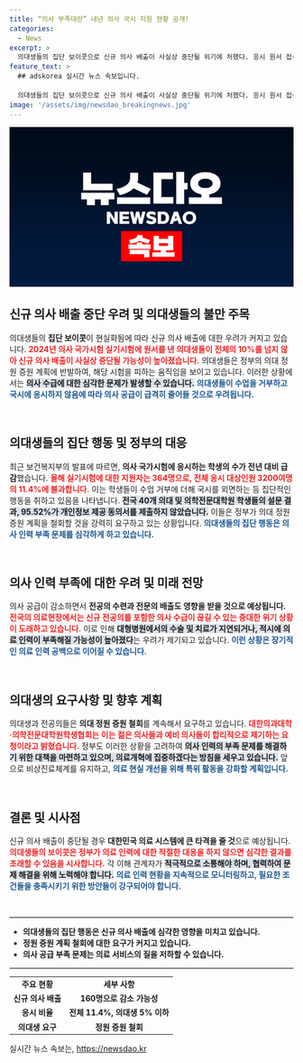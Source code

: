 ```yaml
---
title: “의사 부족대란” 내년 의사 국시 지원 현황 공개!
categories:
  - News
excerpt: >
  의대생들의 집단 보이콧으로 신규 의사 배출이 사실상 중단될 위기에 처했다. 응시 원서 접수자 364명 중 의대생은 불과 5%인 159명. 정부의 의대 증원 계획에 대한 반발이 의료계에 미칠 파장이 우려된다.
feature_text: >
  ## adskorea 실시간 뉴스 속보입니다.

  의대생들의 집단 보이콧으로 신규 의사 배출이 사실상 중단될 위기에 처했다. 응시 원서 접수자 364명 중 의대생은 불과 5%인 159명. 정부의 의대 증원 계획에 대한 반발이 의료계에 미칠 파장이 우려된다.
image: '/assets/img/newsdao_breakingnews.jpg'
---
```


<p><img src="/assets/img/newsdao_breakingnews.jpg" alt="adskorea 속보" /></p>

<h2 data-ke-size="size26">신규 의사 배출 중단 우려 및 의대생들의 불만 주목</h2>

<p data-ke-size="size16">의대생들의 <b>집단 보이콧</b>이 현실화됨에 따라 신규 의사 배출에 대한 우려가 커지고 있습니다. <b><span style="color: #ee2323;">2024년 의사 국가시험 실기시험에 원서를 낸 의대생들이 전체의 10%를 넘지 않아 신규 의사 배출이 사실상 중단될 가능성이 높아졌습니다.</span></b> 의대생들은 정부의 의대 정원 증원 계획에 반발하여, 해당 시험을 피하는 움직임을 보이고 있습니다. 이러한 상황에서는 <b><span style="background-color: #21538527;">의사 수급에 대한 심각한 문제가 발생할 수 있습니다.</span></b> <b><span style="color: #1a5490;">의대생들이 수업을 거부하고 국시에 응시하지 않음에 따라 의사 공급이 급격히 줄어들 것으로 우려됩니다.</span></b> </p>

<p data-ke-size="size16">&nbsp;</p>

<h2 data-ke-size="size26">의대생들의 집단 행동 및 정부의 대응</h2>

<p data-ke-size="size16">최근 보건복지부의 발표에 따르면, <b>의사 국가시험에 응시하는 학생의 수가 전년 대비 급감</b>했습니다. <b><span style="color: #ee2323;">올해 실기시험에 대한 지원자는 364명으로, 전체 응시 대상인원 3200여명의 11.4%에 불과합니다.</span></b> 이는 학생들이 수업 거부에 더해 국시를 외면하는 등 집단적인 행동을 취하고 있음을 나타냅니다. <b><span style="background-color: #21538527;">전국 40개 의대 및 의학전문대학원 학생들의 설문 결과, 95.52%가 개인정보 제공 동의서를 제출하지 않았습니다.</span></b> 이들은 정부가 의대 정원 증원 계획을 철회할 것을 강력히 요구하고 있는 상황입니다. <b><span style="color: #1a5490;">의대생들의 집단 행동은 의사 인력 부족 문제를 심각하게 하고 있습니다.</span></b> </p>

<p data-ke-size="size16">&nbsp;</p>

<h2 data-ke-size="size26">의사 인력 부족에 대한 우려 및 미래 전망</h2>

<p data-ke-size="size16">의사 공급이 감소하면서 <b>전공의 수련과 전문의 배출도 영향을 받을 것으로 예상됩니다.</b> <b><span style="color: #ee2323;">전국의 의료현장에서는 신규 전공의를 포함한 의사 수급이 끊길 수 있는 중대한 위기 상황이 도래하고 있습니다.</span></b> 이로 인해 <b><span style="background-color: #21538527;">대형병원에서의 수술 및 치료가 지연되거나, 적시에 의료 인력이 부족해질 가능성이 높아졌다</span></b>는 우려가 제기되고 있습니다. <b><span style="color: #1a5490;">이런 상황은 장기적인 의료 인력 공백으로 이어질 수 있습니다.</span></b> </p>

<p data-ke-size="size16">&nbsp;</p>

<h2 data-ke-size="size26">의대생의 요구사항 및 향후 계획</h2>

<p data-ke-size="size16">의대생과 전공의들은 <b>의대 정원 증원 철회</b>를 계속해서 요구하고 있습니다. <b><span style="color: #ee2323;">대한의과대학·의학전문대학원학생협회는 이는 젊은 의사들과 예비 의사들이 합리적으로 제기하는 요청이라고 밝혔습니다.</span></b> 정부도 이러한 상황을 고려하여 <b><span style="background-color: #21538527;">의사 인력의 부족 문제를 해결하기 위한 대책을 마련하고 있으며, 의료개혁에 집중하겠다는 방침을 세우고 있습니다.</span></b> 앞으로 비상진료체계를 유지하고, <b><span style="color: #1a5490;">의료 현실 개선을 위해 특위 활동을 강화할 계획입니다.</span></b> </p>

<p data-ke-size="size16">&nbsp;</p>

<h2 data-ke-size="size26">결론 및 시사점</h2>

<p data-ke-size="size16">신규 의사 배출이 중단될 경우 <b>대한민국 의료 시스템에 큰 타격을 줄 것</b>으로 예상됩니다. <b><span style="color: #ee2323;">의대생들의 보이콧은 정부가 의료 인력에 대한 적절한 대응을 하지 않으면 심각한 결과를 초래할 수 있음을 시사합니다.</span></b> 각 이해 관계자가 <b><span style="background-color: #21538527;">적극적으로 소통해야 하며, 협력하여 문제 해결을 위해 노력해야 합니다.</span></b> <b><span style="color: #1a5490;">의료 인력 현황을 지속적으로 모니터링하고, 필요한 조건들을 충족시키기 위한 방안들이 강구되어야 합니다.</span></b> </p>

<p data-ke-size="size16">&nbsp;</p>

<hr style="height: 1px; border: 0; border-top: 1px solid #ccc;"/>

<ul>
    <li><b>의대생들의 집단 행동은 신규 의사 배출에 심각한 영향을 미치고 있습니다.</b></li>
    <li><b>정원 증원 계획 철회에 대한 요구가 커지고 있습니다.</b></li>
    <li><b>의사 공급 부족 문제는 의료 서비스의 질을 저하할 수 있습니다.</b></li>
</ul>

<hr style="height: 1px; border: 0; border-top: 1px solid #ccc;"/>

<table>
    <tr>
        <td style="text-align: center; height: 17px;"><b>주요 현황</b></td>
        <td style="text-align: center; height: 17px;"><b>세부 사항</b></td>
    </tr>
    <tr>
        <td style="text-align: center; height: 17px;"><b>신규 의사 배출</b></td>
        <td style="text-align: center; height: 17px;"><b>160명으로 감소 가능성</b></td>
    </tr>
    <tr>
        <td style="text-align: center; height: 17px;"><b>응시 비율</b></td>
        <td style="text-align: center; height: 17px;"><b>전체 11.4%, 의대생 5% 이하</b></td>
    </tr>
    <tr>
        <td style="text-align: center; height: 17px;"><b>의대생 요구</b></td>
        <td style="text-align: center; height: 17px;"><b>정원 증원 철회</b></td>
    </tr>
</table>
실시간 뉴스 속보는, <a href="https://newsdao.kr" rel="dofollow">https://newsdao.kr</a>


